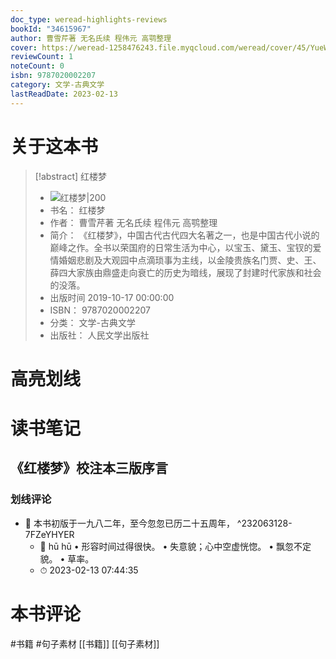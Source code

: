 ```yaml
---
doc_type: weread-highlights-reviews
bookId: "34615967"
author: 曹雪芹著 无名氏续 程伟元 高鹗整理
cover: https://weread-1258476243.file.myqcloud.com/weread/cover/45/YueWen_34615967/t7_YueWen_34615967.jpg
reviewCount: 1
noteCount: 0
isbn: 9787020002207
category: 文学-古典文学
lastReadDate: 2023-02-13
---
```

# 关于这本书
> [!abstract] 红楼梦
> - ![ 红楼梦|200](https://weread-1258476243.file.myqcloud.com/weread/cover/45/YueWen_34615967/t7_YueWen_34615967.jpg)
> - 书名： 红楼梦
> - 作者： 曹雪芹著 无名氏续 程伟元 高鹗整理
> - 简介： 《红楼梦》，中国古代古代四大名著之一，也是中国古代小说的巅峰之作。全书以荣国府的日常生活为中心，以宝玉、黛玉、宝钗的爱情婚姻悲剧及大观园中点滴琐事为主线，以金陵贵族名门贾、史、王、薛四大家族由鼎盛走向衰亡的历史为暗线，展现了封建时代家族和社会的没落。
> - 出版时间 2019-10-17 00:00:00
> - ISBN： 9787020002207
> - 分类： 文学-古典文学
> - 出版社： 人民文学出版社

# 高亮划线

# 读书笔记

## 《红楼梦》校注本三版序言

### 划线评论
- 📌 本书初版于一九八二年，至今忽忽已历二十五周年，  ^232063128-7FZeYHYER
    - 💭 hū hū
• 形容时间过得很快。
• 失意貌；心中空虚恍惚。
• 飘忽不定貌。
• 草率。
    - ⏱ 2023-02-13 07:44:35
   
# 本书评论
#书籍 #句子素材  [[书籍]] [[句子素材]] 